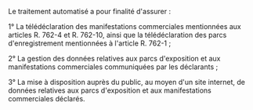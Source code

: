 Le traitement automatisé a pour finalité d'assurer : 


1° La télédéclaration des manifestations commerciales mentionnées aux articles R. 762-4 et R. 762-10, ainsi que la télédéclaration des parcs d'enregistrement mentionnées à l'article R. 762-1 ; 


2° La gestion des données relatives aux parcs d'exposition et aux manifestations commerciales communiquées par les déclarants ; 


3° La mise à disposition auprès du public, au moyen d'un site internet, de données relatives aux parcs d'exposition et aux manifestations commerciales déclarés.

